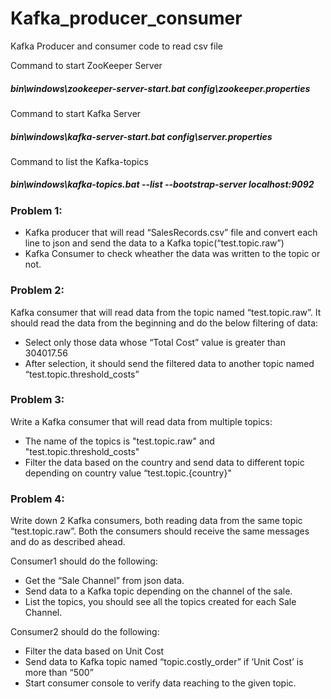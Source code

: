 # Kafka_producer_consumer
Kafka Producer and consumer code to read csv file

Command to start ZooKeeper Server
##### bin\windows\zookeeper-server-start.bat config\zookeeper.properties
Command to start Kafka Server
##### bin\windows\kafka-server-start.bat config\server.properties
Command to list the Kafka-topics
##### bin\windows\kafka-topics.bat --list --bootstrap-server localhost:9092


### Problem 1:

- Kafka producer that will read “SalesRecords.csv” file and convert each line to json and send the data to a Kafka topic(“test.topic.raw”)
- Kafka Consumer to check wheather the data was written to the topic or not.


### Problem 2:

Kafka consumer that will read data from the topic named “test.topic.raw”. It should read the data from the beginning and do the below filtering of data: 
 - Select only those data whose “Total Cost” value is greater than 304017.56 
 - After selection, it should send the filtered data to another topic named “test.topic.threshold_costs”


### Problem 3:
Write a Kafka consumer that will read data from multiple topics:
- The name of the topics is "test.topic.raw" and "test.topic.threshold_costs"
- Filter the data based on the country and send data to different topic depending on country value “test.topic.{country}"


### Problem 4:
Write down 2 Kafka consumers, both reading data from the same topic “test.topic.raw”. Both the consumers should receive the same messages and do as described ahead.

 Consumer1 should do the following:
- Get the “Sale Channel” from json data.
- Send data to a  Kafka topic depending on the channel of the sale. 
- List the topics, you should see all the topics created for each Sale Channel.

Consumer2 should do the following:
- Filter the data based on Unit Cost
 - Send data to Kafka topic named “topic.costly_order” if ‘Unit Cost’ is more than “500” 
- Start consumer console to verify data reaching to the given topic.
        
  



 
